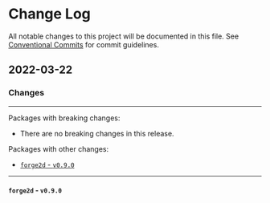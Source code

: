 # Change Log

All notable changes to this project will be documented in this file.
See [Conventional Commits](https://conventionalcommits.org) for commit guidelines.

## 2022-03-22

### Changes

---

Packages with breaking changes:

 - There are no breaking changes in this release.

Packages with other changes:

 - [`forge2d` - `v0.9.0`](#forge2d---v090)

---

#### `forge2d` - `v0.9.0`

